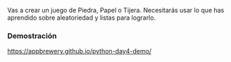 Vas a crear un juego de Piedra, Papel o Tijera. Necesitarás usar lo que has aprendido sobre aleatoriedad y listas para lograrlo.

### Demostración  
https://appbrewery.github.io/python-day4-demo/